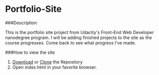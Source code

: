 # Portfolio-Site

###Description

This is the portfolio site project from Udacity's Front-End Web Developer nanodegree
program.  I will be adding finished projects to the site as the course progresses. Come
back to see what progress I've made.

###How to view the site


1. [Download](https://github.com/bauerpm7/Portfolio-Site/archive/master.zip) or [Clone](https://github.com/bauerpm7/Portfolio-Site.git) the Repository
2. Open index.html in your favorite browser.